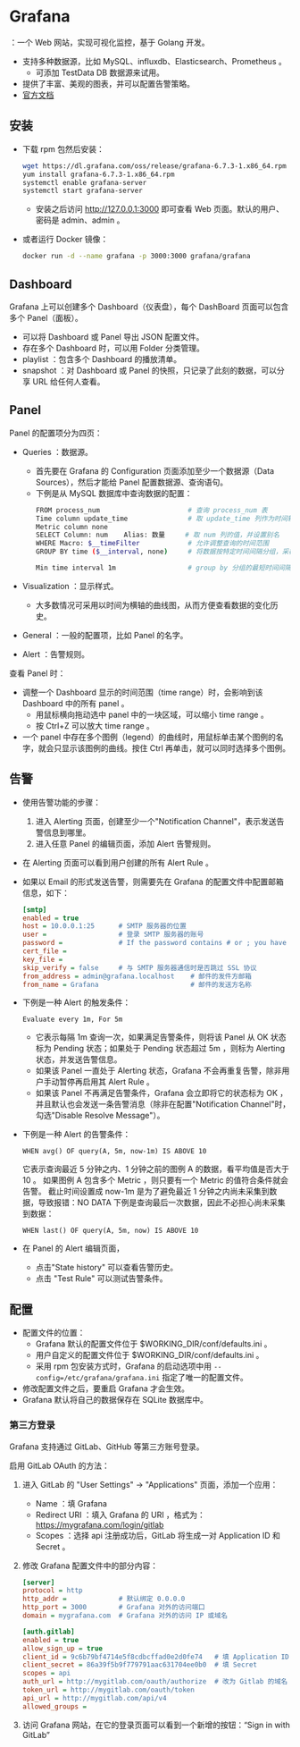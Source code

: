 # Grafana

：一个 Web 网站，实现可视化监控，基于 Golang 开发。
- 支持多种数据源，比如 MySQL、influxdb、Elasticsearch、Prometheus 。
  - 可添加 TestData DB 数据源来试用。
- 提供了丰富、美观的图表，并可以配置告警策略。
- [官方文档](https://grafana.com/docs/grafana/latest/)

## 安装

- 下载 rpm 包然后安装：
    ```sh
    wget https://dl.grafana.com/oss/release/grafana-6.7.3-1.x86_64.rpm
    yum install grafana-6.7.3-1.x86_64.rpm
    systemctl enable grafana-server
    systemctl start grafana-server
    ```
  - 安装之后访问 <http://127.0.0.1:3000> 即可查看 Web 页面。默认的用户、密码是 admin、admin 。

- 或者运行 Docker 镜像：
    ```sh
    docker run -d --name grafana -p 3000:3000 grafana/grafana
    ```

## Dashboard

Grafana 上可以创建多个 Dashboard（仪表盘），每个 DashBoard 页面可以包含多个 Panel（面板）。
- 可以将 Dashboard 或 Panel 导出 JSON 配置文件。
- 存在多个 Dashboard 时，可以用 Folder 分类管理。
- playlist ：包含多个 Dashboard 的播放清单。
- snapshot ：对 Dashboard 或 Panel 的快照，只记录了此刻的数据，可以分享 URL 给任何人查看。

## Panel

Panel 的配置项分为四页：
- Queries ：数据源。
  - 首先要在 Grafana 的 Configuration 页面添加至少一个数据源（Data Sources），然后才能给 Panel 配置数据源、查询语句。
  - 下例是从 MySQL 数据库中查询数据的配置：
    ```sh
    FROM process_num                      # 查询 process_num 表
    Time column update_time               # 取 update_time 列作为时间轴
    Metric column none
    SELECT Column: num    Alias: 数量     # 取 num 列的值，并设置别名
    WHERE Macro: $__timeFilter            # 允许调整查询的时间范围
    GROUP BY time ($__interval, none)     # 将数据按特定时间间隔分组，采样点没有数据的话赋值为 none

    Min time interval 1m                  # group by 分组的最短时间间隔（建议与查询间隔一致）
    ```

- Visualization ：显示样式。
  - 大多数情况可采用以时间为横轴的曲线图，从而方便查看数据的变化历史。
- General ：一般的配置项，比如 Panel 的名字。
- Alert ：告警规则。

查看 Panel 时：
- 调整一个 Dashboard 显示的时间范围（time range）时，会影响到该 Dashboard 中的所有 panel 。
  - 用鼠标横向拖动选中 panel 中的一块区域，可以缩小 time range 。
  - 按 Ctrl+Z 可以放大 time range 。
- 一个 panel 中存在多个图例（legend）的曲线时，用鼠标单击某个图例的名字，就会只显示该图例的曲线。按住 Ctrl 再单击，就可以同时选择多个图例。

## 告警

- 使用告警功能的步骤：
    1. 进入 Alerting 页面，创建至少一个"Notification Channel"，表示发送告警信息到哪里。
    2. 进入任意 Panel 的编辑页面，添加 Alert 告警规则。

- 在 Alerting 页面可以看到用户创建的所有 Alert Rule 。

- 如果以 Email 的形式发送告警，则需要先在 Grafana 的配置文件中配置邮箱信息，如下：
    ```ini
    [smtp]
    enabled = true
    host = 10.0.0.1:25      # SMTP 服务器的位置
    user =                  # 登录 SMTP 服务器的账号
    password =              # If the password contains # or ; you have to wrap it with triple quotes. Ex """#password;"""
    cert_file =
    key_file =
    skip_verify = false     # 与 SMTP 服务器通信时是否跳过 SSL 协议
    from_address = admin@grafana.localhost    # 邮件的发件方邮箱
    from_name = Grafana                       # 邮件的发送方名称
    ```  

- 下例是一种 Alert 的触发条件：
    ```
    Evaluate every 1m, For 5m
    ```
  - 它表示每隔 1m 查询一次，如果满足告警条件，则将该 Panel 从 OK 状态标为 Pending 状态；如果处于 Pending 状态超过 5m ，则标为 Alerting 状态，并发送告警信息。
  - 如果该 Panel 一直处于 Alerting 状态，Grafana 不会再重复告警，除非用户手动暂停再启用其 Alert Rule 。
  - 如果该 Panel 不再满足告警条件，Grafana 会立即将它的状态标为 OK ，并且默认也会发送一条告警消息（除非在配置"Notification Channel"时，勾选"Disable Resolve Message"）。

- 下例是一种 Alert 的告警条件：
    ```
    WHEN avg() OF query(A, 5m, now-1m) IS ABOVE 10
    ```
    它表示查询最近 5 分钟之内、1 分钟之前的图例 A 的数据，看平均值是否大于 10 。
    如果图例 A 包含多个 Metric ，则只要有一个 Metric 的值符合条件就会告警。
    截止时间设置成 now-1m 是为了避免最近 1 分钟之内尚未采集到数据，导致报错：NO DATA 
    下例是查询最后一次数据，因此不必担心尚未采集到数据：
    ```
    WHEN last() OF query(A, 5m, now) IS ABOVE 10
    ```
    
- 在 Panel 的 Alert 编辑页面，
  - 点击"State history" 可以查看告警历史。
  - 点击 "Test Rule" 可以测试告警条件。
  
## 配置

- 配置文件的位置：
  - Grafana 默认的配置文件位于 $WORKING_DIR/conf/defaults.ini 。
  - 用户自定义的配置文件位于 $WORKING_DIR/conf/defaults.ini 。
  - 采用 rpm 包安装方式时，Grafana 的启动选项中用 `--config=/etc/grafana/grafana.ini` 指定了唯一的配置文件。
- 修改配置文件之后，要重启 Grafana 才会生效。
- Grafana 默认将自己的数据保存在 SQLite 数据库中。

### 第三方登录

Grafana 支持通过 GitLab、GitHub 等第三方账号登录。

启用 GitLab OAuth 的方法：
1. 进入 GitLab 的 "User Settings" -> "Applications" 页面，添加一个应用：
    - Name ：填 Grafana
    - Redirect URI ：填入 Grafana 的 URI ，格式为：https://mygrafana.com/login/gitlab
    - Scopes ：选择 api
    注册成功后，GitLab 将生成一对 Application ID 和 Secret 。

2. 修改 Grafana 配置文件中的部分内容：
    ```ini
    [server]
    protocol = http
    http_addr =             # 默认绑定 0.0.0.0
    http_port = 3000        # Grafana 对外的访问端口
    domain = mygrafana.com  # Grafana 对外的访问 IP 或域名

    [auth.gitlab]
    enabled = true
    allow_sign_up = true
    client_id = 9c6b79bf4714e5f8cdbcffad0e2d0fe74   # 填 Application ID
    client_secret = 86a39f5b9f779791aac631704ee0b0  # 填 Secret
    scopes = api
    auth_url = http://mygitlab.com/oauth/authorize  # 改为 Gitlab 的域名
    token_url = http://mygitlab.com/oauth/token
    api_url = http://mygitlab.com/api/v4
    allowed_groups =
    ```

3. 访问 Grafana 网站，在它的登录页面可以看到一个新增的按钮：“Sign in with GitLab”
